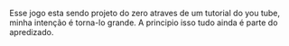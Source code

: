 Esse jogo esta sendo projeto do zero atraves de um tutorial do you tube, minha intenção é torna-lo grande. 
A principio isso tudo ainda é parte do apredizado.
